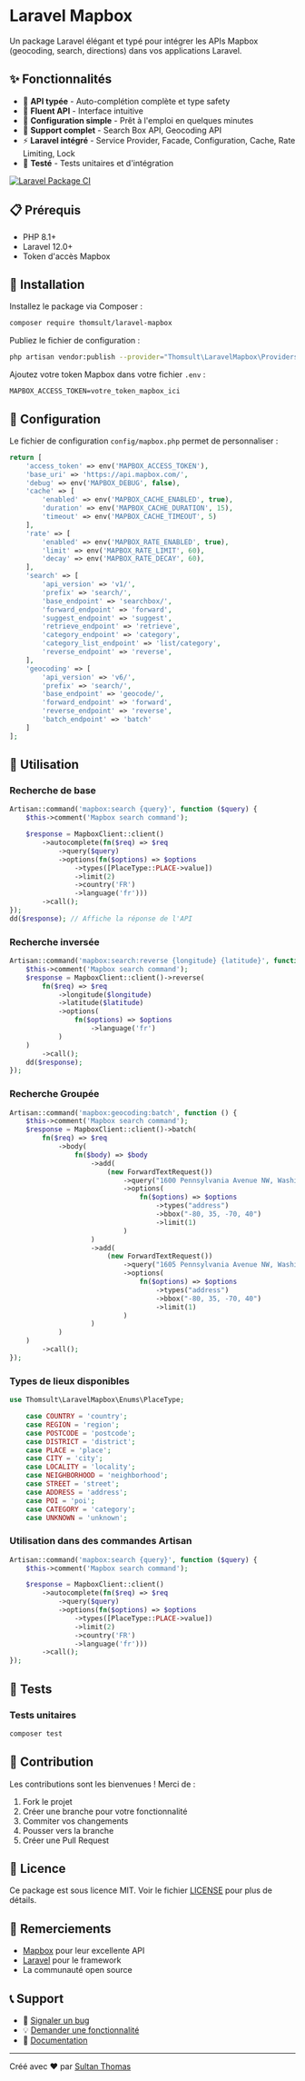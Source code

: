 # Laravel Mapbox

<!-- [![Latest Version on Packagist](https://img.shields.io/packagist/v/thomsult/laravel-mapbox.svg?style=flat-square)](https://packagist.org/packages/thomsult/laravel-mapbox)
[![Total Downloads](https://img.shields.io/packagist/dt/thomsult/laravel-mapbox.svg?style=flat-square)](https://packagist.org/packages/thomsult/laravel-mapbox)
[![License](https://img.shields.io/packagist/l/thomsult/laravel-mapbox.svg?style=flat-square)](https://packagist.org/packages/thomsult/laravel-mapbox) -->

Un package Laravel élégant et typé pour intégrer les APIs Mapbox (geocoding, search, directions) dans vos applications Laravel.

## ✨ Fonctionnalités

- 🎯 **API typée** - Auto-complétion complète et type safety
- 🚀 **Fluent API** - Interface intuitive
- 🔧 **Configuration simple** - Prêt à l'emploi en quelques minutes
- 📍 **Support complet** - Search Box API, Geocoding API
- ⚡ **Laravel intégré** - Service Provider, Facade, Configuration, Cache, Rate Limiting, Lock
- 🧪 **Testé** - Tests unitaires et d'intégration

[![Laravel Package CI](https://github.com/thomsult/laravel-mapbox/actions/workflows/laravel.yml/badge.svg)](https://github.com/thomsult/laravel-mapbox/actions/workflows/laravel.yml)
## 📋 Prérequis

- PHP 8.1+
- Laravel 12.0+
- Token d'accès Mapbox

## 🚀 Installation

Installez le package via Composer :

```bash
composer require thomsult/laravel-mapbox
```

Publiez le fichier de configuration :

```bash
php artisan vendor:publish --provider="Thomsult\LaravelMapbox\Providers\MapboxServiceProvider" --tag="config"
```

Ajoutez votre token Mapbox dans votre fichier `.env` :

```env
MAPBOX_ACCESS_TOKEN=votre_token_mapbox_ici
```

## 🔧 Configuration

Le fichier de configuration `config/mapbox.php` permet de personnaliser :

```php
return [
    'access_token' => env('MAPBOX_ACCESS_TOKEN'),
    'base_uri' => 'https://api.mapbox.com/',
    'debug' => env('MAPBOX_DEBUG', false),
    'cache' => [
        'enabled' => env('MAPBOX_CACHE_ENABLED', true),
        'duration' => env('MAPBOX_CACHE_DURATION', 15),
        'timeout' => env('MAPBOX_CACHE_TIMEOUT', 5)
    ],
    'rate' => [
        'enabled' => env('MAPBOX_RATE_ENABLED', true),
        'limit' => env('MAPBOX_RATE_LIMIT', 60),
        'decay' => env('MAPBOX_RATE_DECAY', 60),
    ],
    'search' => [
        'api_version' => 'v1/',
        'prefix' => 'search/',
        'base_endpoint' => 'searchbox/',
        'forward_endpoint' => 'forward',
        'suggest_endpoint' => 'suggest',
        'retrieve_endpoint' => 'retrieve',
        'category_endpoint' => 'category',
        'category_list_endpoint' => 'list/category',
        'reverse_endpoint' => 'reverse',
    ],
    'geocoding' => [
        'api_version' => 'v6/',
        'prefix' => 'search/',
        'base_endpoint' => 'geocode/',
        'forward_endpoint' => 'forward',
        'reverse_endpoint' => 'reverse',
        'batch_endpoint' => 'batch'
    ]
];
```

## 📖 Utilisation

### Recherche de base

```php
Artisan::command('mapbox:search {query}', function ($query) {
    $this->comment('Mapbox search command');

    $response = MapboxClient::client()
        ->autocomplete(fn($req) => $req
            ->query($query)
            ->options(fn($options) => $options
                ->types([PlaceType::PLACE->value])
                ->limit(2)
                ->country('FR')
                ->language('fr')))
        ->call();
});
dd($response); // Affiche la réponse de l'API
```

### Recherche inversée

```php
Artisan::command('mapbox:search:reverse {longitude} {latitude}', function (string $longitude, string $latitude) {
    $this->comment('Mapbox search command');
    $response = MapboxClient::client()->reverse(
        fn($req) => $req
            ->longitude($longitude)
            ->latitude($latitude)
            ->options(
                fn($options) => $options
                    ->language('fr')
            )
    )
        ->call();
    dd($response);
});
```

### Recherche Groupée

```php
Artisan::command('mapbox:geocoding:batch', function () {
    $this->comment('Mapbox search command');
    $response = MapboxClient::client()->batch(
        fn($req) => $req
            ->body(
                fn($body) => $body
                    ->add(
                        (new ForwardTextRequest())
                            ->query("1600 Pennsylvania Avenue NW, Washington, DC 20500, United States")
                            ->options(
                                fn($options) => $options
                                    ->types("address")
                                    ->bbox("-80, 35, -70, 40")
                                    ->limit(1)
                            )
                    )
                    ->add(
                        (new ForwardTextRequest())
                            ->query("1605 Pennsylvania Avenue NW, Washington, DC 20500, United States")
                            ->options(
                                fn($options) => $options
                                    ->types("address")
                                    ->bbox("-80, 35, -70, 40")
                                    ->limit(1)
                            )
                    )
            )
    )
        ->call();
});
```

### Types de lieux disponibles

```php
use Thomsult\LaravelMapbox\Enums\PlaceType;

    case COUNTRY = 'country';
    case REGION = 'region';
    case POSTCODE = 'postcode';
    case DISTRICT = 'district';
    case PLACE = 'place';
    case CITY = 'city';
    case LOCALITY = 'locality';
    case NEIGHBORHOOD = 'neighborhood';
    case STREET = 'street';
    case ADDRESS = 'address';
    case POI = 'poi';
    case CATEGORY = 'category';
    case UNKNOWN = 'unknown';
```
### Utilisation dans des commandes Artisan

```php
Artisan::command('mapbox:search {query}', function ($query) {
    $this->comment('Mapbox search command');

    $response = MapboxClient::client()
        ->autocomplete(fn($req) => $req
            ->query($query)
            ->options(fn($options) => $options
                ->types([PlaceType::PLACE->value])
                ->limit(2)
                ->country('FR')
                ->language('fr')))
        ->call();
});
```
## 🧪 Tests

### Tests unitaires

```bash
composer test
```

## 🤝 Contribution

Les contributions sont les bienvenues ! Merci de :

1. Fork le projet
2. Créer une branche pour votre fonctionnalité
3. Commiter vos changements
4. Pousser vers la branche
5. Créer une Pull Request

## 📄 Licence

Ce package est sous licence MIT. Voir le fichier [LICENSE](LICENSE) pour plus de détails.

## 🙏 Remerciements

- [Mapbox](https://www.mapbox.com/) pour leur excellente API
- [Laravel](https://laravel.com/) pour le framework
- La communauté open source

## 📞 Support

- 🐛 [Signaler un bug](https://github.com/thomsult/laravel-mapbox/issues)
- 💡 [Demander une fonctionnalité](https://github.com/thomsult/laravel-mapbox/issues)
- 📖 [Documentation](https://github.com/thomsult/laravel-mapbox/blob/main/README.md)

---

Créé avec ❤️ par [Sultan Thomas](https://github.com/thomsult)
